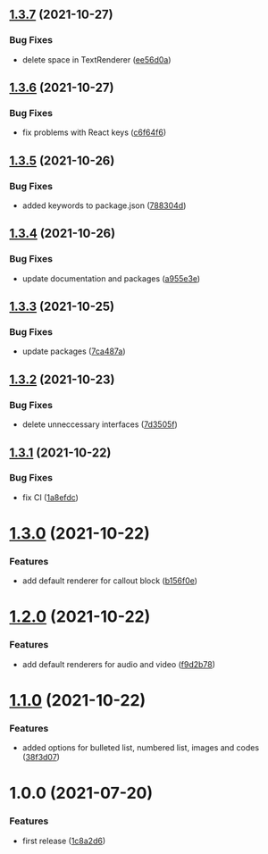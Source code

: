 ## [1.3.7](https://github.com/piotrzaborow/notion-blocks-react-renderer/compare/v1.3.6...v1.3.7) (2021-10-27)


### Bug Fixes

* delete space in TextRenderer ([ee56d0a](https://github.com/piotrzaborow/notion-blocks-react-renderer/commit/ee56d0afd7d4ef0eea062d8f6a0a89f694b72383))

## [1.3.6](https://github.com/piotrzaborow/notion-blocks-react-renderer/compare/v1.3.5...v1.3.6) (2021-10-27)


### Bug Fixes

* fix problems with React keys ([c6f64f6](https://github.com/piotrzaborow/notion-blocks-react-renderer/commit/c6f64f6034b2b656cb51abc48d3baa1db20153a6))

## [1.3.5](https://github.com/piotrzaborow/notion-blocks-react-renderer/compare/v1.3.4...v1.3.5) (2021-10-26)


### Bug Fixes

* added keywords to package.json ([788304d](https://github.com/piotrzaborow/notion-blocks-react-renderer/commit/788304dcd30eb4c24f6fbec26f7b49944bf17363))

## [1.3.4](https://github.com/piotrzaborow/notion-blocks-react-renderer/compare/v1.3.3...v1.3.4) (2021-10-26)


### Bug Fixes

* update documentation and packages ([a955e3e](https://github.com/piotrzaborow/notion-blocks-react-renderer/commit/a955e3efb9dcdeea4a8790a7b6057b5947ae2626))

## [1.3.3](https://github.com/piotrzaborow/notion-react-renderer/compare/v1.3.2...v1.3.3) (2021-10-25)


### Bug Fixes

* update packages ([7ca487a](https://github.com/piotrzaborow/notion-react-renderer/commit/7ca487a5be61a23f262b806a16830785df6d83cd))

## [1.3.2](https://github.com/piotrzaborow/notion-react-renderer/compare/v1.3.1...v1.3.2) (2021-10-23)


### Bug Fixes

* delete unneccessary interfaces ([7d3505f](https://github.com/piotrzaborow/notion-react-renderer/commit/7d3505f47bceea4adcff096a160775fbd75be2bd))

## [1.3.1](https://github.com/piotrzaborow/notion-react-renderer/compare/v1.3.0...v1.3.1) (2021-10-22)


### Bug Fixes

* fix CI ([1a8efdc](https://github.com/piotrzaborow/notion-react-renderer/commit/1a8efdc84419363fa979a84cf6a830589df18f3b))

# [1.3.0](https://github.com/piotrzaborow/notion-react-renderer/compare/v1.2.0...v1.3.0) (2021-10-22)


### Features

* add default renderer for callout block ([b156f0e](https://github.com/piotrzaborow/notion-react-renderer/commit/b156f0e03fbb404845cfe7ed1b89b485f9d031b4))

# [1.2.0](https://github.com/piotrzaborow/notion-react-renderer/compare/v1.1.0...v1.2.0) (2021-10-22)


### Features

* add default renderers for audio and video ([f9d2b78](https://github.com/piotrzaborow/notion-react-renderer/commit/f9d2b78a0f5ce7afdd80ac2d597643ce0ca924ff))

# [1.1.0](https://github.com/piotrzaborow/notion-react-renderer/compare/v1.0.0...v1.1.0) (2021-10-22)


### Features

* added options for bulleted list, numbered list, images and codes ([38f3d07](https://github.com/piotrzaborow/notion-react-renderer/commit/38f3d07d7c4a375b64ea72ec13ac67073e719565))

# 1.0.0 (2021-07-20)


### Features

* first release ([1c8a2d6](https://github.com/piotrzaborow/notion-react-renderer/commit/1c8a2d6825470558f2f7bdd708e0252e77a4daed))
